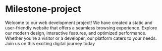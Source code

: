 # Milestone-project
Welcome to our web development project! We have created a static and user-friendly website that offers a seamless browsing experience. Explore our modern design, interactive features, and optimized performance. Whether you're a visitor or a developer, our platform caters to your needs. Join us on this exciting digital journey today
